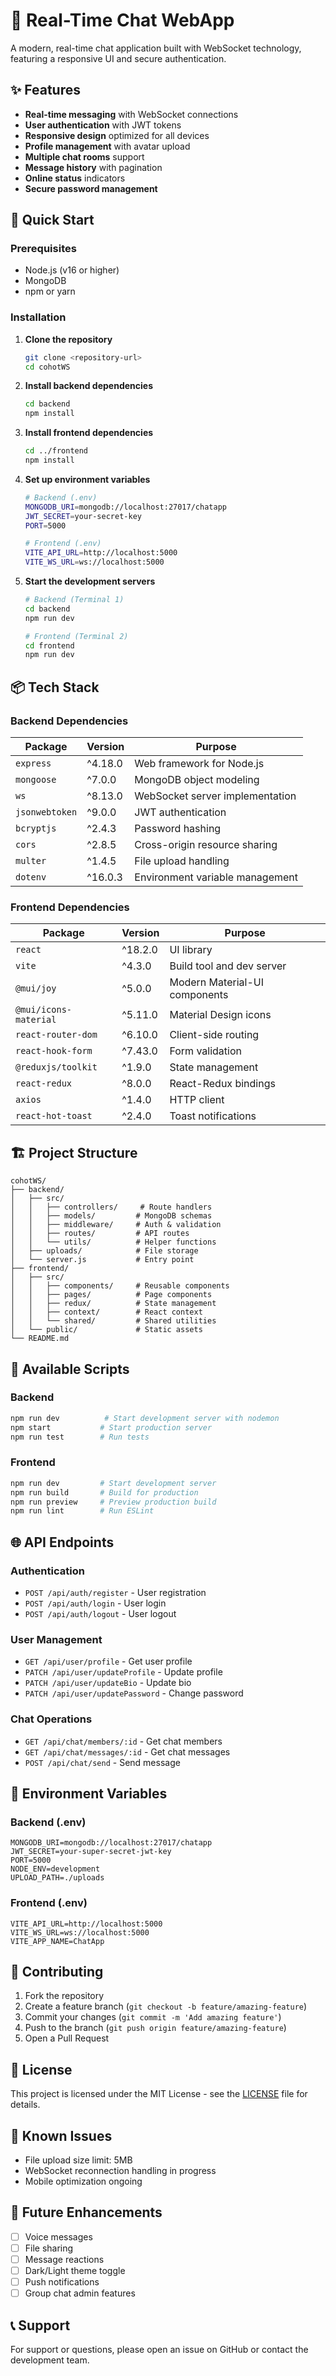 # 💬 Real-Time Chat WebApp

A modern, real-time chat application built with WebSocket technology, featuring a responsive UI and secure authentication.

## ✨ Features

- **Real-time messaging** with WebSocket connections
- **User authentication** with JWT tokens
- **Responsive design** optimized for all devices
- **Profile management** with avatar upload
- **Multiple chat rooms** support
- **Message history** with pagination
- **Online status** indicators
- **Secure password management**

## 🚀 Quick Start

### Prerequisites

- Node.js (v16 or higher)
- MongoDB
- npm or yarn

### Installation

1. **Clone the repository**

   ```bash
   git clone <repository-url>
   cd cohotWS
   ```

2. **Install backend dependencies**

   ```bash
   cd backend
   npm install
   ```

3. **Install frontend dependencies**

   ```bash
   cd ../frontend
   npm install
   ```

4. **Set up environment variables**

   ```bash
   # Backend (.env)
   MONGODB_URI=mongodb://localhost:27017/chatapp
   JWT_SECRET=your-secret-key
   PORT=5000

   # Frontend (.env)
   VITE_API_URL=http://localhost:5000
   VITE_WS_URL=ws://localhost:5000
   ```

5. **Start the development servers**

   ```bash
   # Backend (Terminal 1)
   cd backend
   npm run dev

   # Frontend (Terminal 2)
   cd frontend
   npm run dev
   ```

## 📦 Tech Stack

### Backend Dependencies

| Package        | Version | Purpose                         |
| -------------- | ------- | ------------------------------- |
| `express`      | ^4.18.0 | Web framework for Node.js       |
| `mongoose`     | ^7.0.0  | MongoDB object modeling         |
| `ws`           | ^8.13.0 | WebSocket server implementation |
| `jsonwebtoken` | ^9.0.0  | JWT authentication              |
| `bcryptjs`     | ^2.4.3  | Password hashing                |
| `cors`         | ^2.8.5  | Cross-origin resource sharing   |
| `multer`       | ^1.4.5  | File upload handling            |
| `dotenv`       | ^16.0.3 | Environment variable management |

### Frontend Dependencies

| Package               | Version | Purpose                       |
| --------------------- | ------- | ----------------------------- |
| `react`               | ^18.2.0 | UI library                    |
| `vite`                | ^4.3.0  | Build tool and dev server     |
| `@mui/joy`            | ^5.0.0  | Modern Material-UI components |
| `@mui/icons-material` | ^5.11.0 | Material Design icons         |
| `react-router-dom`    | ^6.10.0 | Client-side routing           |
| `react-hook-form`     | ^7.43.0 | Form validation               |
| `@reduxjs/toolkit`    | ^1.9.0  | State management              |
| `react-redux`         | ^8.0.0  | React-Redux bindings          |
| `axios`               | ^1.4.0  | HTTP client                   |
| `react-hot-toast`     | ^2.4.0  | Toast notifications           |

## 🏗️ Project Structure

```
cohotWS/
├── backend/
│   ├── src/
│   │   ├── controllers/     # Route handlers
│   │   ├── models/         # MongoDB schemas
│   │   ├── middleware/     # Auth & validation
│   │   ├── routes/         # API routes
│   │   └── utils/          # Helper functions
│   ├── uploads/            # File storage
│   └── server.js           # Entry point
├── frontend/
│   ├── src/
│   │   ├── components/     # Reusable components
│   │   ├── pages/          # Page components
│   │   ├── redux/          # State management
│   │   ├── context/        # React context
│   │   └── shared/         # Shared utilities
│   └── public/             # Static assets
└── README.md
```

## 🔧 Available Scripts

### Backend

```bash
npm run dev          # Start development server with nodemon
npm start           # Start production server
npm run test        # Run tests
```

### Frontend

```bash
npm run dev         # Start development server
npm run build       # Build for production
npm run preview     # Preview production build
npm run lint        # Run ESLint
```

## 🌐 API Endpoints

### Authentication

- `POST /api/auth/register` - User registration
- `POST /api/auth/login` - User login
- `POST /api/auth/logout` - User logout

### User Management

- `GET /api/user/profile` - Get user profile
- `PATCH /api/user/updateProfile` - Update profile
- `PATCH /api/user/updateBio` - Update bio
- `PATCH /api/user/updatePassword` - Change password

### Chat Operations

- `GET /api/chat/members/:id` - Get chat members
- `GET /api/chat/messages/:id` - Get chat messages
- `POST /api/chat/send` - Send message

## 🔐 Environment Variables

### Backend (.env)

```env
MONGODB_URI=mongodb://localhost:27017/chatapp
JWT_SECRET=your-super-secret-jwt-key
PORT=5000
NODE_ENV=development
UPLOAD_PATH=./uploads
```

### Frontend (.env)

```env
VITE_API_URL=http://localhost:5000
VITE_WS_URL=ws://localhost:5000
VITE_APP_NAME=ChatApp
```

## 🤝 Contributing

1. Fork the repository
2. Create a feature branch (`git checkout -b feature/amazing-feature`)
3. Commit your changes (`git commit -m 'Add amazing feature'`)
4. Push to the branch (`git push origin feature/amazing-feature`)
5. Open a Pull Request

## 📄 License

This project is licensed under the MIT License - see the [LICENSE](LICENSE) file for details.

## 🐛 Known Issues

- File upload size limit: 5MB
- WebSocket reconnection handling in progress
- Mobile optimization ongoing

## 🔮 Future Enhancements

- [ ] Voice messages
- [ ] File sharing
- [ ] Message reactions
- [ ] Dark/Light theme toggle
- [ ] Push notifications
- [ ] Group chat admin features

## 📞 Support

For support or questions, please open an issue on GitHub or contact the development team.
